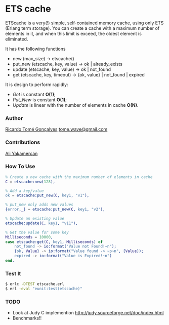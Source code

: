 # ETS cache


ETScache is a very(!) simple, self-contained memory cache, using only ETS (Erlang term storage). You can create a cache with a maximum number of elements in it, and when this limit is exceed, the oldest element is eliminated.

It has the following functions

* new (max_size) -> etscache()
* put\_new (etscache, key, value) -> ok | already_exists
* update (etscache, key, value) -> ok | not_found
* get (etscache, key, timeout) -> {ok, value} | not_found | expired

It is design to perform rapidly: 
* *Get* is constant **O(1)**; 
* *Put\_New* is constant **O(1)**; 
* *Update* is linear with the number of elements in cache **O(N)**.

### Author

[Ricardo Tomé Gonçalves][ricardo github]
<tome.wave@gmail.com>

### Contributions

[Ali Yakamercan][Ali github]

### How To Use

```Erlang
% Create a new cache with the maximum number of elements in cache
C = etscache:new(128),

% Add a key/value
ok = etscache:put_new(C, key1, "v1"), 

% put_new only adds new values
{error,_} = etscache:put_new(C, key1, "v2"), 

% Update an existing value
etscache:update(C, key1, "v11"), 

% Get the value for some key
Milliseconds = 10000,
case etscache:get(C, key1, Milliseconds) of
    not_found -> io:format("Value not Found!~n");
    {ok, Value} -> io:format("Value found -> ~p~n", [Value]);
    expired -> io:format("Value is Expired!~n")
end.
```

### Test It

```bash
$ erlc -DTEST etscache.erl 
$ erl -eval "eunit:test(etscache)"
```

### TODO

* Look at Judy C implemention http://judy.sourceforge.net/doc/index.html
* Benchmarks!!

[ricardo github]: https://github.com/ricardobcl
[Ali github]: https://github.com/aliyakamercan